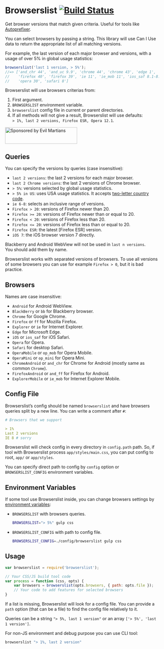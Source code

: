 # Browserslist [![Build Status][ci-img]][ci]

Get browser versions that match given criteria.
Useful for tools like [Autoprefixer].

You can select browsers by passing a string. This library will use Can I Use
data to return the appropriate list of all matching versions.

For example, the last version of each major browser and versions,
with a usage of over 5% in global usage statistics:

```js
browserslist('last 1 version, > 5%');
//=> ['and_chr 44', 'and_uc 9.9', 'chrome 44', 'chrome 43', 'edge 1',
//    'firefox 40', 'firefox 39', 'ie 11', 'ie_mob 11', 'ios_saf 8.1-8.4',
//    'opera 30', 'safari 8']
```

Browserslist will use browsers criterias from:

1. First argument.
2. `BROWSERSLIST` environment variable.
3. `browserslist` config file in current or parent directories.
4. If all methods will not give a result, Browserslist will use defaults:<br>
   `> 1%, last 2 versions, Firefox ESR, Opera 12.1`.

<a href="https://evilmartians.com/?utm_source=browserslist">
<img src="https://evilmartians.com/badges/sponsored-by-evil-martians.svg" alt="Sponsored by Evil Martians" width="236" height="54">
</a>

[Autoprefixer]: https://github.com/postcss/autoprefixer
[ci-img]:       https://travis-ci.org/ai/browserslist.svg
[ci]:           https://travis-ci.org/ai/browserslist

## Queries

You can specify the versions by queries (case insensitive):

* `last 2 versions`: the last 2 versions for each major browser.
* `last 2 Chrome versions`: the last 2 versions of Chrome browser.
* `> 5%`: versions selected by global usage statistics.
* `> 5% in US`: uses USA usage statistics. It accepts [two-letter country code].
* `ie 6-8`: selects an inclusive range of versions.
* `Firefox > 20`: versions of Firefox newer than 20.
* `Firefox >= 20`: versions of Firefox newer than or equal to 20.
* `Firefox < 20`: versions of Firefox less than 20.
* `Firefox <= 20`: versions of Firefox less than or equal to 20.
* `Firefox ESR`: the latest [Firefox ESR] version.
* `iOS 7`: the iOS browser version 7 directly.

Blackberry and Android WebView will not be used in `last n versions`.
You should add them by name.

Browserslist works with separated versions of browsers. To use all versions
of some browsers you can use for example `Firefox > 0`,
but it is bad practice.

[two-letter country code]: http://en.wikipedia.org/wiki/ISO_3166-1_alpha-2#Officially_assigned_code_elements

## Browsers

Names are case insensitive:

* `Android` for Android WebView.
* `BlackBerry` or `bb` for Blackberry browser.
* `Chrome` for Google Chrome.
* `Firefox` or `ff` for Mozilla Firefox.
* `Explorer` or `ie` for Internet Explorer.
* `Edge` for Microsoft Edge.
* `iOS` or `ios_saf` for iOS Safari.
* `Opera` for Opera.
* `Safari` for desktop Safari.
* `OperaMobile` or `op_mob` for Opera Mobile.
* `OperaMini` or `op_mini` for Opera Mini.
* `ChromeAndroid` or `and_chr` for Chrome for Android
  (mostly same as common `Chrome`).
* `FirefoxAndroid` or `and_ff` for Firefox for Android.
* `ExplorerMobile` or `ie_mob` for Internet Explorer Mobile.

## Config File

Browserslist’s config should be named `browserslist` and have browsers queries
split by a new line. You can write a comment after `#`:

```yaml
# Browsers that we support

> 1%
Last 2 versions
IE 8 # sorry
```

Browserslist will check config in every directory in `config.path` path.
So, if tool with Browserslist process `app/styles/main.css`, you can put
config to root, `app/` or `app/styles`.

You can specify direct path to config by `config` option
or `BROWSERSLIST_CONFIG` environment variables.

## Environment Variables

If some tool use Browserslist inside, you can change browsers settings
by [environment variables]:

* `BROWSERSLIST` with browsers queries.

   ```sh
  BROWSERSLIST="> 5%" gulp css
   ```

* `BROWSERSLIST_CONFIG` with path to config file.

   ```sh
  BROWSERSLIST_CONFIG=./config/browserslist gulp css
   ```

[environment variables]: https://en.wikipedia.org/wiki/Environment_variable

## Usage

```js
var browserslist = require('browserslist');

// Your CSS/JS build tool code
var process = function (css, opts) {
    var browsers = browserslist(opts.browsers, { path: opts.file });
    // Your code to add features for selected browsers
}
```

If a list is missing, Browserslist will look for a config file.
You can provide a `path` option (that can be a file) to find the config file
relatively to it.

Queries can be a string `"> 5%, last 1 version"`
or an array `['> 5%', 'last 1 version']`.

For non-JS environment and debug purpose you can use CLI tool:

```sh
browserslist "> 1%, last 2 version"
```
